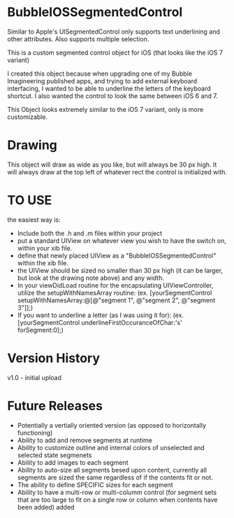 BubbleIOSSegmentedControl
=========================

Similar to Apple's UISegmentedControl only supports text underlining and other attributes.  Also supports multiple selection.

This is a custom segmented control object for iOS (that looks like the iOS 7 variant)

I created this object because when upgrading one of my Bubble Imagineering published apps, and trying to add external keyboard
interfacing, I wanted to be able to underline the letters of the keyboard shortcut.  I also wanted the control to look the same
between iOS 6 and 7.

This Object looks extremely similar to the iOS 7 variant, only is more customizable.

Drawing
=================
This object will draw as wide as you like, but will always be 30 px high.  It will always draw at the top left of whatever
rect the control is initialized with.


TO USE
=================
the easiest way is:
  - Include both the .h and .m files within your project  
  - put a standard UIView on whatever view you wish to have the switch on, within your xib file.
  - define that newly placed UIView as a "BubbleIOSSegmentedControl" within the xib file.
  - the UIView should be sized no smaller than 30 px high (it can be larger, but look at the drawing note above) and any width.
  - In your viewDidLoad routine for the encapsulating UIViewController, utilize the setupWithNamesArray routine:
    (ex. [yourSegmentControl setupWithNamesArray:@[@"segment 1", @"segment 2", @"segment 3"]];)
  - If you want to underline a letter (as I was using it for):
    (ex. [yourSegmentControl underlineFirstOccuranceOfChar:'s' forSegment:0];)
  
Version History
=================
v1.0 - initial upload

Future Releases
=================
- Potentially a vertially oriented version (as opposed to horizontally functioning)
- Ability to add and remove segments at runtime
- Ability to customize outline and internal colors of unselected and selected state segmenets
- Ability to add images to each segment
- Ability to auto-size all segments besed upon content, currently all segments are sized the same regardless of if the contents
  fit or not.
- The ability to define SPECIFIC sizes for each segment
- Ability to have a multi-row or multi-columm control (for segment sets that are too large to fit on a single row or column
  when contents have been added)
  added
